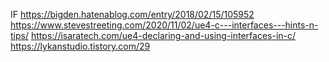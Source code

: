 IF
https://bigden.hatenablog.com/entry/2018/02/15/105952
https://www.stevestreeting.com/2020/11/02/ue4-c---interfaces---hints-n-tips/
https://isaratech.com/ue4-declaring-and-using-interfaces-in-c/
https://lykanstudio.tistory.com/29